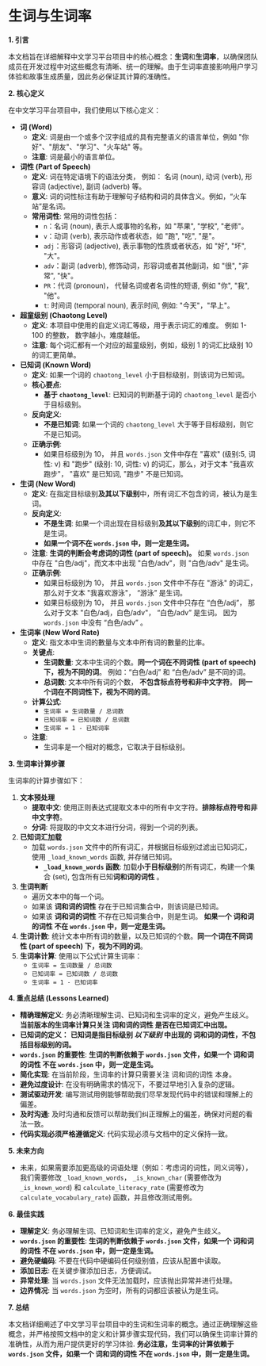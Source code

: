 # 生词与生词率

**1. 引言**

本文档旨在详细解释中文学习平台项目中的核心概念：**生词**和**生词率**，以确保团队成员在开发过程中对这些概念有清晰、统一的理解。由于生词率直接影响用户学习体验和故事生成质量，因此务必保证其计算的准确性。

**2. 核心定义**

在中文学习平台项目中，我们使用以下核心定义：

- **词 (Word)**
  - **定义**: 词是由一个或多个汉字组成的具有完整语义的语言单位，例如 "你好"、"朋友"、"学习"、"火车站" 等。
  - **注意**: 词是最小的语言单位。
- **词性 (Part of Speech)**
  - **定义**: 词在特定语境下的语法分类， 例如： 名词 (noun), 动词 (verb), 形容词 (adjective), 副词 (adverb) 等。
  - **意义**: 词的词性标注有助于理解句子结构和词的具体含义。例如，“火车站”是名词。
  - **常用词性**: 常用的词性包括：
    - `n`：名词 (noun), 表示人或事物的名称，如 "苹果", "学校", "老师"。
    - `v`：动词 (verb), 表示动作或者状态，如 "跑", "吃", "是"。
    - `adj`：形容词 (adjective), 表示事物的性质或者状态，如 "好", "坏", "大"。
    - `adv`：副词 (adverb), 修饰动词，形容词或者其他副词，如 "很", "非常", "快"。
    - `PR`：代词 (pronoun)， 代替名词或者名词性的短语, 例如 "你", "我", "他"。
    - `t`: 时间词 (temporal noun), 表示时间, 例如: "今天"，"早上"。
- **超童级别 (Chaotong Level)**
  - **定义**: 本项目中使用的自定义词汇等级，用于表示词汇的难度。 例如 1-100 的整数， 数字越小，难度越低。
  - **注意**: 每个词汇都有一个对应的超童级别，例如，级别 1 的词汇比级别 10 的词汇更简单。
- **已知词 (Known Word)**
  - **定义**: 如果一个词的 `chaotong_level` 小于目标级别，则该词为已知词。
  - **核心要点**:
    - **基于 `chaotong_level`**: 已知词的判断基于词的 `chaotong_level` 是否小于目标级别。
  - **反向定义**:
    - **不是已知词**: 如果一个词的 `chaotong_level` 大于等于目标级别，则它不是已知词。
  - **正确示例**:
    - 如果目标级别为 10， 并且 `words.json` 文件中存在 "喜欢" (级别:5, 词性: v) 和 "跑步" (级别: 10, 词性: v) 的词汇，那么，对于文本 "我喜欢跑步"， "喜欢" 是已知词, "跑步" 不是已知词。
- **生词 (New Word)**
  - **定义**: 在指定目标级别**及其以下级别**中，所有词汇不包含的词，被认为是生词。
  - **反向定义**:
    - **不是生词**: 如果一个词出现在目标级别**及其以下级别**的词汇中，则它不是生词。
    - **如果一个词不在 `words.json` 中，则一定是生词。**
  - **注意**: **生词的判断会考虑词的词性 (part of speech)。** 如果 `words.json` 中存在 "白色/adj"，而文本中出现 "白色/adv"，则 "白色/adv" 是生词。
  - **正确示例**:
    - 如果目标级别为 10， 并且 `words.json` 文件中不存在 "游泳" 的词汇，那么对于文本 "我喜欢游泳"， “游泳” 是生词。
    - 如果目标级别为 10， 并且 `words.json` 文件中只存在 “白色/adj”， 那么对于文本 "白色/adj，白色/adv"， “白色/adv” 是生词。 因为 `words.json` 中没有 “白色/adv” 。
- **生词率 (New Word Rate)**
  - **定义**: 指文本中生词的數量与文本中所有词的數量的比率。
  - **关键点**:
    - **生词数量**: 文本中生词的个数。**同一个词在不同词性 (part of speech) 下，视为不同的词**。 例如：“白色/adj” 和 “白色/adv” 是不同的词。
    - **总词数**: 文本中所有词的个数， **不包含标点符号和非中文字符**。 **同一个词在不同词性下，视为不同的词**。
  - **计算公式**:
    - `生词率 = 生词数量 / 总词数`
    - `已知词率 = 已知词数 / 总词数`
    - `生词率 = 1 - 已知词率`
  - **注意**:
    - 生词率是一个相对的概念，它取决于目标级别。

**3. 生词率计算步骤**

生词率的计算步骤如下：

1.  **文本预处理**
    - **提取中文**: 使用正则表达式提取文本中的所有中文字符。**排除标点符号和非中文字符**。
    - **分词**: 将提取的中文文本进行分词，得到一个词的列表。
2.  **已知词汇加载**
    - 加载 `words.json` 文件中的所有词汇，并根据目标级别过滤出已知词汇，使用 `_load_known_words` 函数, 并存储已知词。
      - **`_load_known_words` 函数**: 加载**小于目标级别**的所有词汇，构建一个集合 (set), 包含所有已知**词和词的词性** 。
3.  **生词判断**
    - 遍历文本中的每一个词。
    - 如果该 **词和词的词性** 存在于已知词集合中，则该词是已知词。
    - 如果该 **词和词的词性** 不存在已知词集合中，则是生词。 **如果一个 词和词的词性 不在 `words.json` 中，则一定是生词。**
4.  **生词计数**: 统计文本中所有词的数量，以及已知词的个数。**同一个词在不同词性 (part of speech) 下，视为不同的词**。
5.  **生词率计算**: 使用以下公式计算生词率：
    - `生词率 = 生词数量 / 总词数`
    - `已知词率 = 已知词数 / 总词数`
    - `生词率 = 1 - 已知词率`

**4. 重点总结 (Lessons Learned)**

- **精确理解定义**: 务必清晰理解生词、已知词和生词率的定义，避免产生歧义。**当前版本的生词率计算只关注 词和词的词性 是否在已知词汇中出现。**
- **已知词的定义：** **已知词是指目标级别 _以下级别_ 中出现的 词和词的词性，不包括目标级别的词。**
- **`words.json` 的重要性**: **生词的判断依赖于 `words.json` 文件，如果一个 词和词的词性 不在 `words.json` 中，则一定是生词。**
- **简化实现**: 在当前阶段，生词率的计算只需要关注 词和词的词性 本身。
- **避免过度设计**: 在没有明确需求的情况下，不要过早地引入复杂的逻辑。
- **测试驱动开发**: 编写测试用例能够帮助我们尽早发现代码中的错误和理解上的偏差。
- **及时沟通**: 及时沟通和反馈可以帮助我们纠正理解上的偏差，确保对问题的看法一致。
- **代码实现必须严格遵循定义**: 代码实现必须与文档中的定义保持一致。

**5. 未来方向**

- 未来，如果需要添加更高级的词语处理（例如：考虑词的词性，同义词等），我们需要修改 `_load_known_words`， `_is_known_char` (需要修改为 `_is_known_word`) 和 `calculate_literacy_rate` (需要修改为 `calculate_vocabulary_rate`) 函数，并且修改测试用例。

**6. 最佳实践**

- **理解定义**: 务必理解生词、已知词和生词率的定义，避免产生歧义。
- **`words.json` 的重要性**: **生词的判断依赖于 `words.json` 文件，如果一个 词和词的词性 不在 `words.json` 中，则一定是生词。**
- **避免硬编码**: 不要在代码中硬编码任何级别值，应该从配置中读取。
- **添加日志**: 在关键步骤添加日志，方便调试。
- **异常处理**: 当 `words.json` 文件无法加载时，应该抛出异常并进行处理。
- **边界情况**: 当 `words.json` 为空时，所有的词都应该被认为是生词。

**7. 总结**

本文档详细阐述了中文学习平台项目中的生词和生词率的概念。通过正确理解这些概念，并严格按照文档中的定义和计算步骤实现代码，我们可以确保生词率计算的准确性，从而为用户提供更好的学习体验. **务必注意，生词率的计算依赖于 `words.json` 文件，如果一个 词和词的词性 不在 `words.json` 中，则一定是生词。**
